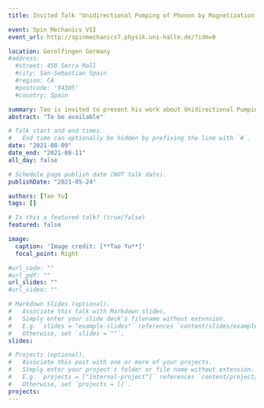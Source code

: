 ```yaml
---
title: Invited Talk "Unidirectional Pumping of Phonon by Magnetization Dynamics" on Spin Mechanics VII, Gerolfingen Germany, August 9-12 (2021)

event: Spin Mechanics VII
event_url: http://spinmechanics7.physik.uni-halle.de/?idm=0

location: Gerolfingen Germany
#address:
  #street: 450 Serra Mall
  #city: San-Sebastian Spain
  #region: CA
  #postcode: '94305'
  #country: Spain

summary: Tao is invited to present his work about Unidirectional Pumping of Phonon by Magnetization Dynamics on Spin Mechanics VII conference.
abstract: "To be available"

# Talk start and end times.
#   End time can optionally be hidden by prefixing the line with `#`.
date: "2021-08-09"
date_end: "2021-08-11"
all_day: false

# Schedule page publish date (NOT talk date).
publishDate: "2021-05-24"

authors: [Tao Yu]
tags: []

# Is this a featured talk? (true/false)
featured: false

image:
  caption: 'Image credit: [**Tao Yu**]'
  focal_point: Right

#url_code: ""
#url_pdf: ""
url_slides: ""
#url_video: ""

# Markdown Slides (optional).
#   Associate this talk with Markdown slides.
#   Simply enter your slide deck's filename without extension.
#   E.g. `slides = "example-slides"` references `content/slides/example-slides.md`.
#   Otherwise, set `slides = ""`.
slides:

# Projects (optional).
#   Associate this post with one or more of your projects.
#   Simply enter your project's folder or file name without extension.
#   E.g. `projects = ["internal-project"]` references `content/project/deep-learning/index.md`.
#   Otherwise, set `projects = []`.
projects:
---
```




